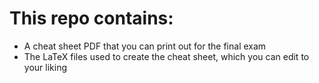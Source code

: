 # This repo contains:
- A cheat sheet PDF that you can print out for the final exam
- The LaTeX files used to create the cheat sheet, which you can edit to your liking
